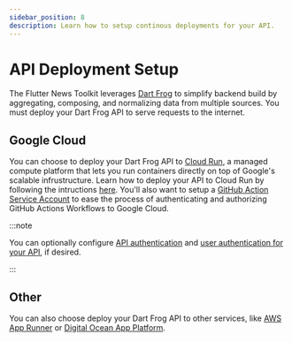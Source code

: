 ```yaml
---
sidebar_position: 8
description: Learn how to setup continous deployments for your API.
---
```


# API Deployment Setup

The Flutter News Toolkit leverages [Dart Frog](https://dartfrog.vgv.dev/docs/overview) to simplify backend build by aggregating, composing, and normalizing data from multiple sources. You must deploy your Dart Frog API to serve requests to the internet.

## Google Cloud

You can choose to deploy your Dart Frog API to [Cloud Run](https://cloud.google.com/run/docs/overview/what-is-cloud-run), a managed compute platform that lets you run containers directly on top of Google's scalable infrustructure. Learn how to deploy your API to Cloud Run by following the intructions [here](https://dartfrog.vgv.dev/docs/deploy/google-cloud-run). You'll also want to setup a [GitHub Action Service Account](https://cloud.google.com/blog/products/identity-security/enabling-keyless-authentication-from-github-actions) to ease the process of authenticating and authorizing GitHub Actions Workflows to Google Cloud.

:::note

You can optionally configure [API authentication](https://cloud.google.com/docs/authentication#:~:text=the%20section%20below.-,Authentication%20strategies,public%20data%20using%20API%20keys.) and [user authentication for your API](https://cloud.google.com/run/docs/authenticating/end-users#cicp-firebase-auth), if desired.

:::

## Other

You can also choose deploy your Dart Frog API to other services, like [AWS App Runner](https://dartfrog.vgv.dev/docs/deploy/aws-app-runner) or [Digital Ocean App Platform](https://dartfrog.vgv.dev/docs/deploy/digital-ocean-app-platform).
